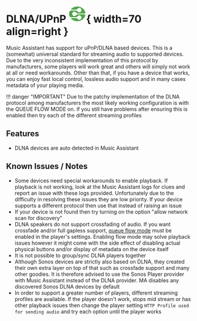 # DLNA/UPnP ![Preview image](../assets/icons/dlna-icon.svg){ width=70 align=right }

Music Assistant has support for uPnP/DLNA based devices. This is a (somewhat) universal standard for streaming audio to supported devices. Due to the very inconsistent implementation of this protocol by manufacturers, some players will work great and others will simply not work at all or need workarounds. Other than that, if you have a device that works, you can enjoy fast local control, lossless audio support and in many cases metadata of your playing media.

!!! danger "IMPORTANT"
    Due to the patchy implementation of the DLNA protocol among manufacturers the most likely working configuration is with the QUEUE FLOW MODE on. If you still have problems after ensuring this is enabled then try each of the different streaming profiles

## Features

- DLNA devices are auto detected in Music Assistant

## Known Issues / Notes

- Some devices need special workarounds to enable playback. If playback is not working, look at the Music Assistant logs for clues and report an issue with these logs provided. Unfortunately due to the difficulty in resolving these issues they are low priority. If your device supports a different protocol then use that instead of raising an issue
- If your device is not found then try turning on the option "allow network scan for discovery"
- DLNA speakers do not support crossfading of audio. If you want crossfade and/or full gapless support, [queue flow mode](../faq/normalization.md/#track-queueing) must be enabled in the player's settings. Enabling flow mode may solve playback issues however it might come with the side effect of disabling actual physical buttons and/or display of metadata on the device itself
- It is not possible to group/sync DLNA players together
- Although Sonos devices are strictly also based on DLNA, they created their own extra layer on top of that such as crossfade support and many other goodies. It is therefore advised to use the Sonos Player provider with Music Assistant instead of the DLNA provider. MA disables any discovered Sonos DLNA devices by default
- In order to support a greater number of players, different streaming profiles are available. If the player doesn't work, stops mid stream or has other playback issues then change the player setting `HTTP Profile used for sending audio` and try each option until the player works
